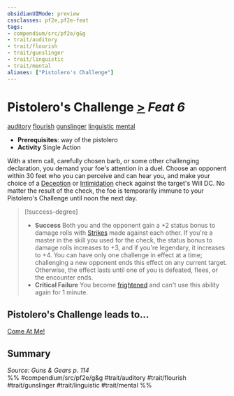 ```yaml
---
obsidianUIMode: preview
cssclasses: pf2e,pf2e-feat
tags:
- compendium/src/pf2e/g&g
- trait/auditory
- trait/flourish
- trait/gunslinger
- trait/linguistic
- trait/mental
aliases: ["Pistolero's Challenge"]
---
```

# Pistolero's Challenge  [>](rules/core-rulebook/chapter-9-playing-the-game.md#Actions "Single Action") *Feat 6*  
[auditory](rules/traits/auditory.md "Auditory Effect Trait")  [flourish](rules/traits/flourish.md "Flourish Combat Trait")  [gunslinger](rules/traits/gunslinger-g-g.md "Gunslinger Class Trait")  [linguistic](rules/traits/linguistic.md "Linguistic Effect Trait")  [mental](rules/traits/mental.md "Mental Effect Trait")  

- **Prerequisites**: way of the pistolero
- **Activity** Single Action

With a stern call, carefully chosen barb, or some other challenging declaration, you demand your foe's attention in a duel. Choose an opponent within 30 feet who you can perceive and can hear you, and make your choice of a [Deception](compendium/skills.md#Deception) or [Intimidation](compendium/skills.md#Intimidation) check against the target's Will DC. No matter the result of the check, the foe is temporarily immune to your Pistolero's Challenge until noon the next day.

> [!success-degree] 
> - **Success** Both you and the opponent gain a +2 status bonus to damage rolls with [Strikes](rules/actions/strike.md) made against each other. If you're a master in the skill you used for the check, the status bonus to damage rolls increases to +3, and if you're legendary, it increases to +4. You can have only one challenge in effect at a time; challenging a new opponent ends this effect on any current target. Otherwise, the effect lasts until one of you is defeated, flees, or the encounter ends.
> - **Critical Failure** You become [frightened](rules/conditions.md#Frightened) and can't use this ability again for 1 minute.

## Pistolero's Challenge leads to...

[Come At Me!](compendium/feats/come-at-me-g-g.md)

## Summary

*Source: Guns & Gears p. 114*  
%% #compendium/src/pf2e/g&g #trait/auditory #trait/flourish #trait/gunslinger #trait/linguistic #trait/mental %%